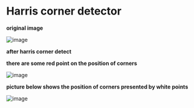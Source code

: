 # Harris corner detector

**original image**

![image](https://github.com/a85009546/Harris-corner-detector/blob/main/lina.png)

**after harris corner detect**

**there are some red point on the position of corners**

![image](https://github.com/a85009546/Harris-corner-detector/blob/main/lina_HCD.png)


**picture below shows the position of corners presented by white points**

![image](https://github.com/a85009546/Harris-corner-detector/blob/main/position_corner.png)
